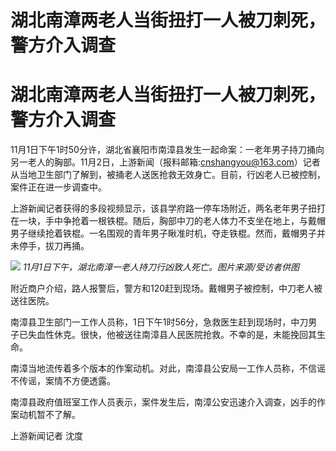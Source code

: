 # 湖北南漳两老人当街扭打一人被刀刺死，警方介入调查

# 湖北南漳两老人当街扭打一人被刀刺死，警方介入调查

11月1日下午1时50分许，湖北省襄阳市南漳县发生一起命案：一老年男子持刀捅向另一老人的胸部。11月2日，上游新闻（报料邮箱:cnshangyou@163.com）记者从当地卫生部门了解到，被捅老人送医抢救无效身亡。目前，行凶老人已被控制，案件正在进一步调查中。

上游新闻记者获得的多段视频显示，该县学府路一停车场附近，两名老年男子扭打在一块，手中争抢着一根铁棍。随后，胸部中刀的老人体力不支坐在地上，与戴帽男子继续抢着铁棍。一名围观的青年男子瞅准时机，夺走铁棍。然而，戴帽男子并未停手，拔刀再捅。

![](https://inews.gtimg.com/om_bt/OM6JGsiSm9Zj4yLeltK8JcIpw9ZSkClLlnJyXympixC1cAA/1000)
_11月1日下午，湖北南漳一老人持刀行凶致人死亡。图片来源/受访者供图_

附近商户介绍，路人报警后，警方和120赶到现场。戴帽男子被控制，中刀老人被送往医院。

南漳县卫生部门一工作人员称，1日下午1时56分，急救医生赶到现场时，中刀男子已失血性休克。很快，他被送往南漳县人民医院抢救。不幸的是，未能挽回其生命。

南漳当地流传着多个版本的作案动机。对此，南漳县公安局一工作人员称，不信谣不传谣，案情不方便透露。

南漳县政府值班室工作人员表示，案件发生后，南漳公安迅速介入调查，凶手的作案动机暂不了解。

上游新闻记者 沈度

